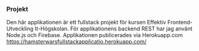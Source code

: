 

### Projekt

Den här applikationen är ett fullstack projekt för kursen Effektiv Frontend-Utveckling It-Högskolan. För applikationens backend REST har jag använt Node.js och Firebase. Applikationen publicerades via Herokuapp.com 
https://hamsterwarsfullstackapplicatio.herokuapp.com/
